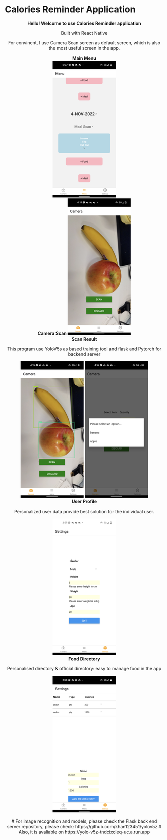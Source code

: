 # Calories Reminder Application
<div align="center">
<b> Hello! Welcome to use Calories Reminder application</b>
  <p>Built with React Native</p>
<p>For convinent, I use Camera Scan screen as default screen, which is also the most useful screen in the app.</p>
  <b>
Main Menu
</b>
  <br />
  <img src="/demo/main_screen.png" width="200" alt="Main Menu Screen">
  <br />
<b>Camera Scan</b>
  <img src="/demo/demo.png" width="200" alt="Camera Screen">
  <br />
  <b>Scan Result</b>
  <p>This program use YoloV5s as based training tool and flask and Pytorch for backend server</p>
  <img src="/demo/res.png" width="200" alt="Result Screen 1">
  <img src="/demo/res_1.png" width="200" alt="Result Screen 2">
<br />
  <b>User Profile</b>
  <p>Personalized user data provide best solution for the individual user.</p>
  
  <img src="/demo/profile.png" width="200" alt="Profile">
 <br />
  <b>Food Directory</b>
  <p>Personalised directory & official directory: easy to manage food in the app</p>
  
  <img src="/demo/directory.png" width="200" alt="Directory">
<br />
  <div>
  <br />
# For image recognition and models, please check the Flask back end server repository, please check: https://github.com/khan123451/yolov5z
# Also, it is avaliable on https://yolo-v5z-tndcixcleq-uc.a.run.app

